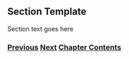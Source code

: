 ## Section Template

Section text goes here

<!-- Link lines generated automatically; do not delete -->
### [<ins>Previous</ins>](First%20Section.md) [<ins>Next</ins>](Last%20Section.md) [<ins>Chapter Contents</ins>](99.%20Chapter%20Template.md)